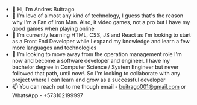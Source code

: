 - 👋 Hi, I’m Andres Buitrago
- 👀 I’m love of almost any kind of technology, I guess that's the reason why I'm a Fan of Iron Man. Also, it video games, not a pro but I have my good games when playing online
- 🌱 I’m currently learning HTML, CSS, JS and React as I'm looking to start as a Front End Developer while I expand my knowledge and learn a few more languages and technologies
- 💞️ I’m looking to move away from the operation management role I'm now and become a software developer and engineer. I have my bachelor degree in Computer Science / System Engineer but never followed that path, until now!. So I'm looking to collaborate with any project where I can learn and grow as a successful developer
- 📫 You can reach out to me though email - buitrago001@gmail.com or WhatsApp - +573102199997 

<!---
buitrago001/buitrago001 is a ✨ special ✨ repository because its `README.md` (this file) appears on your GitHub profile.
You can click the Preview link to take a look at your changes.
--->
